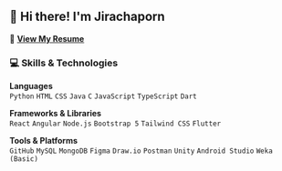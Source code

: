 ## 👋 Hi there! I'm Jirachaporn

📄 [**View My Resume**](https://jirachaporn.github.io/resume_jirachaporn/)

### 💻 Skills & Technologies

**Languages**  
`Python` `HTML` `CSS` `Java` `C` `JavaScript` `TypeScript` `Dart`

**Frameworks & Libraries**  
`React` `Angular` `Node.js` `Bootstrap 5` `Tailwind CSS` `Flutter`

**Tools & Platforms**  
`GitHub` `MySQL` `MongoDB` `Figma` `Draw.io` `Postman` `Unity` `Android Studio` `Weka (Basic)`
